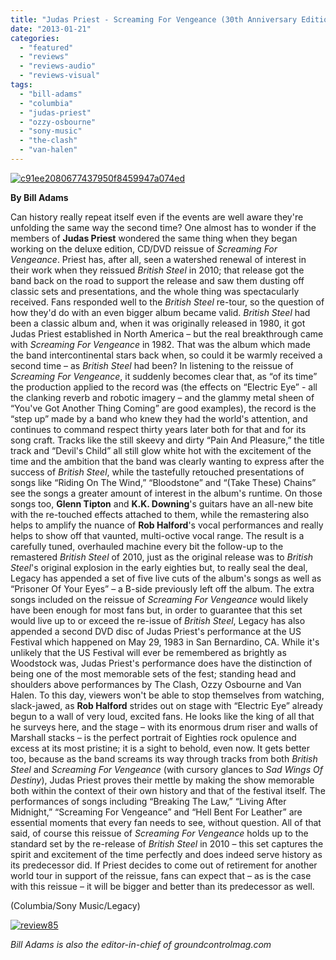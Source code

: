 ```yaml
---
title: "Judas Priest - Screaming For Vengeance (30th Anniversary Edition)"
date: "2013-01-21"
categories: 
  - "featured"
  - "reviews"
  - "reviews-audio"
  - "reviews-visual"
tags: 
  - "bill-adams"
  - "columbia"
  - "judas-priest"
  - "ozzy-osbourne"
  - "sony-music"
  - "the-clash"
  - "van-halen"
---
```


[![c91ee2080677437950f8459947a074ed](http://www.hellbound.ca/wp-content/uploads/2013/01/c91ee2080677437950f8459947a074ed.jpg)](http://www.hellbound.ca/wp-content/uploads/2013/01/c91ee2080677437950f8459947a074ed.jpg)

**By Bill Adams**

Can history really repeat itself even if the events are well aware they're unfolding the same way the second time? One almost has to wonder if the members of **Judas Priest** wondered the same thing when they began working on the deluxe edition, CD/DVD reissue of _Screaming For Vengeance_. Priest has, after all, seen a watershed renewal of interest in their work when they reissued _British Steel_ in 2010; that release got the band back on the road to support the release and saw them dusting off classic sets and presentations, and the whole thing was spectacularly received. Fans responded well to the _British Steel_ re-tour, so the question of how they'd do with an even bigger album became valid. _British Steel_ had been a classic album and, when it was originally released in 1980, it got Judas Priest established in North America – but the real breakthrough came with _Screaming For Vengeance_ in 1982. That was the album which made the band intercontinental stars back when, so could it be warmly received a second time – as _British Steel_ had been? In listening to the reissue of _Screaming For Vengeance_, it suddenly becomes clear that, as “of its time” the production applied to the record was (the effects on “Electric Eye” - all the clanking reverb and robotic imagery – and the glammy metal sheen of “You've Got Another Thing Coming” are good examples), the record is the “step up” made by a band who knew they had the world's attention, and continues to command respect thirty years later both for that and for its song craft. Tracks like the still skeevy and dirty “Pain And Pleasure,” the title track and “Devil's Child” all still glow white hot with the excitement of the time and the ambition that the band was clearly wanting to express after the success of _British Steel_, while the tastefully retouched presentations of songs like “Riding On The Wind,” “Bloodstone” and “(Take These) Chains” see the songs a greater amount of interest in the album's runtime. On those songs too, **Glenn Tipton** and **K.K. Downing**'s guitars have an all-new bite with the re-touched effects attached to them, while the remastering also helps to amplify the nuance of **Rob Halford**'s vocal performances and really helps to show off that vaunted, multi-octive vocal range. The result is a carefully tuned, overhauled machine every bit the follow-up to the remastered _British Steel_ of 2010, just as the original release was to _British Steel_'s original explosion in the early eighties but, to really seal the deal, Legacy has appended a set of five live cuts of the album's songs as well as “Prisoner Of Your Eyes” – a B-side previously left off the album. The extra songs included on the reissue of _Screaming For Vengeance_ would likely have been enough for most fans but, in order to guarantee that this set would live up to or exceed the re-issue of _British Steel_, Legacy has also appended a second DVD disc of Judas Priest's performance at the US Festival which happened on May 29, 1983 in San Bernardino, CA. While it's unlikely that the US Festival will ever be remembered as brightly as Woodstock was, Judas Priest's performance does have the distinction of being one of the most memorable sets of the fest; standing head and shoulders above performances by The Clash, Ozzy Osbourne and Van Halen. To this day, viewers won't be able to stop themselves from watching, slack-jawed, as **Rob Halford** strides out on stage with “Electric Eye” already begun to a wall of very loud, excited fans. He looks like the king of all that he surveys here, and the stage – with its enormous drum riser and walls of Marshall stacks – is the perfect portrait of Eighties rock opulence and excess at its most pristine; it is a sight to behold, even now. It gets better too, because as the band screams its way through tracks from both _British Steel_ and _Screaming For Vengeance_ (with cursory glances to _Sad Wings Of Destiny_), Judas Priest proves their mettle by making the show memorable both within the context of their own history and that of the festival itself. The performances of songs including “Breaking The Law,” “Living After Midnight,” “Screaming For Vengeance” and “Hell Bent For Leather” are essential moments that every fan needs to see, without question. All of that said, of course this reissue of _Screaming For Vengeance_ holds up to the standard set by the re-release of _British Steel_ in 2010 – this set captures the spirit and excitement of the time perfectly and does indeed serve history as its predecessor did. If Priest decides to come out of retirement for another world tour in support of the reissue, fans can expect that – as is the case with this reissue – it will be bigger and better than its predecessor as well.

(Columbia/Sony Music/Legacy)

[![review85](http://www.hellbound.ca/wp-content/uploads/2009/08/review85.png)](http://www.hellbound.ca/wp-content/uploads/2009/08/review85.png)

_Bill Adams is also the editor-in-chief of groundcontrolmag.com_
